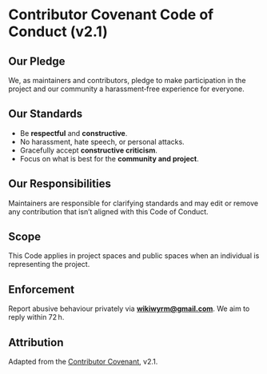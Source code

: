 # Contributor Covenant Code of Conduct (v2.1)

## Our Pledge
We, as maintainers and contributors, pledge to make participation in the project and our community a harassment‑free experience for everyone.

## Our Standards
* Be **respectful** and **constructive**.  
* No harassment, hate speech, or personal attacks.  
* Gracefully accept **constructive criticism**.  
* Focus on what is best for the **community and project**.

## Our Responsibilities
Maintainers are responsible for clarifying standards and may edit or remove any contribution that isn’t aligned with this Code of Conduct.

## Scope
This Code applies in project spaces and public spaces when an individual is representing the project.

## Enforcement
Report abusive behaviour privately via **wikiwyrm@gmail.com**. We aim to reply within 72 h.

## Attribution
Adapted from the [Contributor Covenant](https://www.contributor-covenant.org), v2.1.
